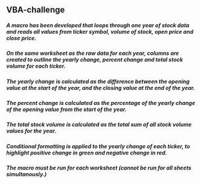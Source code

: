 ## VBA-challenge

##### A macro has been developed that loops through one year of stock data and reads all values from ticker symbol, volume of stock, open price and close price.
##### On the same worksheet as the raw data for each year, columns are created to outline the yearly change, percent change and total stock volume for each ticker.

##### The yearly change is calculated as the difference between the opening value at the start of the year, and the closing value at the end of the year.
##### The percent change is calculated as the percentage of the yearly change of the opening value from the start of the year.
##### The total stock volume is calculated as the total sum of all stock volume values for the year.
##### Conditional formatting is applied to the yearly change of each ticker, to highlight positive change in green and negative change in red.

##### The macro must be run for each worksheet (cannot be run for all sheets simultanously.)
